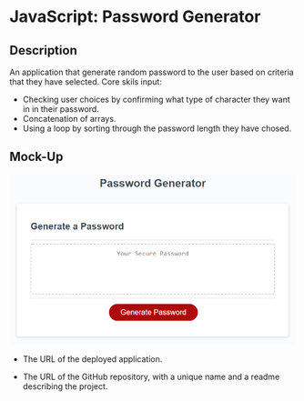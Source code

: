 # JavaScript: Password Generator

## Description

An application that generate random password to the user based on criteria that they have selected.
Core skils input:
- Checking user choices by confirming what type of character they want in in their password.
- Concatenation of arrays.
- Using a loop by sorting through the password length they have chosed.



## Mock-Up
![](image/03-javascript-homework-demo.png)



* The URL of the deployed application.

* The URL of the GitHub repository, with a unique name and a readme describing the project.


